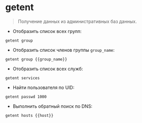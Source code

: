 # getent  

> Получение данных из административных баз данных.

- Отобразить список всех групп:

`getent group`

- Отобразить список членов группы `group_name`:

`getent group {{group_name}}`

- Отобразить список всех служб:

`getent services`

- Найти пользователя по UID:

`getent passwd 1000`

- Выполнить обратный поиск по DNS:

`getent hosts {{host}}`

